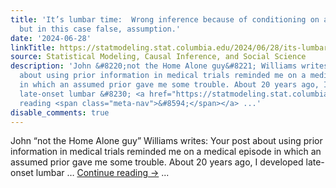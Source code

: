 ```yaml
---
title: 'It’s lumbar time:  Wrong inference because of conditioning on a reasonable,
  but in this case false, assumption.'
date: '2024-06-28'
linkTitle: https://statmodeling.stat.columbia.edu/2024/06/28/its-lumbar-time-wrong-inference-because-of-conditioning-on-a-reasonable-but-in-this-case-false-assumption/
source: Statistical Modeling, Causal Inference, and Social Science
description: 'John &#8220;not the Home Alone guy&#8221; Williams writes: Your post
  about using prior information in medical trials reminded me on a medical episode
  in which an assumed prior gave me some trouble. About 20 years ago, I developed
  late-onset lumbar &#8230; <a href="https://statmodeling.stat.columbia.edu/2024/06/28/its-lumbar-time-wrong-inference-because-of-conditioning-on-a-reasonable-but-in-this-case-false-assumption/">Continue
  reading <span class="meta-nav">&#8594;</span></a> ...'
disable_comments: true
---
```

John &#8220;not the Home Alone guy&#8221; Williams writes: Your post about using prior information in medical trials reminded me on a medical episode in which an assumed prior gave me some trouble. About 20 years ago, I developed late-onset lumbar &#8230; <a href="https://statmodeling.stat.columbia.edu/2024/06/28/its-lumbar-time-wrong-inference-because-of-conditioning-on-a-reasonable-but-in-this-case-false-assumption/">Continue reading <span class="meta-nav">&#8594;</span></a> ...